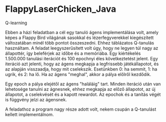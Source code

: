 # FlappyLaserChicken_Java
Q-learning

Ebben a házi feladatban a cél egy tanuló ágens implementálása volt, amely képes a Flappy Bird világának sasokkal és lézerfegyverekkel kiegészített változatában minél több pontot összeszedni. 
Ehhez táblázatos Q-tanulás használtam. A feladat leegyszerűsített volt úgy, hogy ne legyen túl nagy az állapottér, így beleférjek az időbe és a memóriába. Egy kiértékelés 1.500.000 tanulási iterációt és 100 epochnyi éles
következtetést jelent. Egy iteráció azt jelenti, hogy az ágens megkapja a legfrissebb játékállapotot, és az alapján visszaadja, hogy mit cselekszik. Esetünkben 0: ha semmit, 1: ha ugrik, és 2: ha lő. 
Ha az ágens "meghal", akkor a pálya előlről kezdődik. 

Egy epoch a pálya elejétől az ágens "haláláig" tart. Minden iteráció után van lehetosége tanulni az ágnesnek, ehhez megkapja az előző állapotot, az új állapotot, a cselekvését és a kapott rewardot. Az epochok és a tanítás végét is függvény jelzi az ágensnek.

A feladathoz a program nagy része adott volt, nekem csupán a Q-tanulást kellett implementálnom. 

